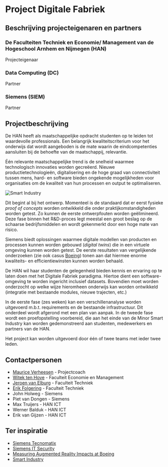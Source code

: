 # Project Digitale Fabriek

## Beschrijving projecteigenaren en partners

### De Faculteiten Techniek en Economie/ Management van de Hogeschool Arnhem en Nijmegen (HAN)
Projecteigenaar

### Data Computing (DC)
Partner

### Siemens (SIEM)
Partner

## Projectbeschrijving
De HAN heeft als maatschappelijke opdracht studenten op te leiden tot waardevolle professionals. Een belangrijk kwaliteitscriterium voor het onderwijs dat wordt aangeboden is de mate waarin de eindcompetenties aansluiten bij de behoefte van de maatschappij, relevantie.

Één relevante maatschappelijke trend is de snelheid waarmee technologisch innovaties worden gecreëerd. Nieuwe productietechnologieën, digitalisering en de hoge graad van connectiviteit tussen mens, hard- en software bieden ongekende mogelijkheden voor organisaties om de kwaliteit van hun processen en output te optimaliseren.

![Smart Industry](http://www.automation-valley.de/files/2013/02/Smart-Industry-schema.jpg)

Dit begint al bij het ontwerp. Momenteel is de standaard dat er eerst fysieke *proof of concepts* worden ontwikkeld die onder praktijkomstandigheden worden getest. Zo kunnen de eerste ontwerpfouten worden geëlimineerd. Deze fase binnen het R&D-proces legt meestal een groot beslag op de schaarse bedrijfsmiddelen en wordt gekenmerkt door een hoge mate van risico.

Siemens biedt oplossingen waarmee digitale modellen van producten en processen kunnen worden gebouwd (*digital twins*) die in een virtuele omgeving kunnen worden getest. De eerste resultaten van vergelijkende onderzoeken (zie ook casus [Boeing](https://youtu.be/P-qJ6U-ixX0)) tonen aan dat hiermee enorme kwaliteits- en efficientiewinsten kunnen worden behaald.

De HAN wil haar studenten de gelegenheid bieden kennis en ervaring op te laten doen met het Digitale Fabriek paradigma. Hiertoe dient een software-omgeving te worden ingericht inclusief datasets. Bovendien moet worden onderzocht op welke wijze hieromheen onderwijs kan worden ontwikkeld (integratie met bestaande modules, nieuwe trajecten, etc.)

In de eerste fase (zes weken) kan een verschillenanalyse worden uitgevoerd m.b.t. requirements en de bestaande infrastructuur. Dit onderdeel wordt afgerond met een plan van aanpak. In de tweede fase wordt een proefopstelling voorbereid, die aan het einde van de Minor Smart Industry kan worden gedemonstreerd aan studenten, medewerkers en partners van de HAN.

Het project kan worden uitgevoerd door één of twee teams met ieder twee leden.

## Contactpersonen
+ [Maurice Verheesen](https://www.linkedin.com/in/mauriceverheesen/) - Projectcoach
+ [Witek ten Hove](https://www.linkedin.com/in/witektenhove/) - Faculteit Economie en Management
+ [Jeroen van Elburg](https://www.linkedin.com/in/jeroen-b-van-elburg-b2552620/) - Faculteit Techniek
+ [Erik Folgering](https://www.linkedin.com/in/efo73/) - Faculteit Techniek
+ John Holweg - Siemens
+ Piet van Dongen - Siemens
+ Max Truijers - HAN ICT
+ Werner Balduk - HAN ICT
+ Erik van Gijzen - HAN ICT


## Ter inspiratie

+ [Siemens Tecnomatix](https://www.cardsplmsolutions.nl/producten/tecnomatix)
+ [Siemens IT Security](https://www.siemens.com/innovation/en/home/pictures-of-the-future/digitalization-and-software/it-security-dossier.html)
+ [Measuring Augmented Reality Impacts at Boeing](https://youtu.be/P-qJ6U-ixX0)
+ [Smart Industry](https://www.smartindustry.nl/)

